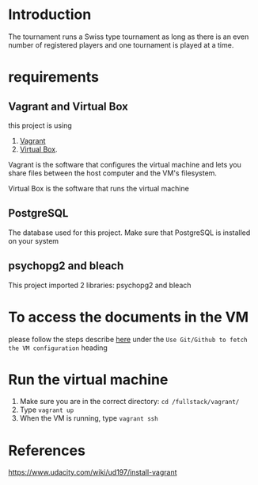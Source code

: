 

# Introduction
The tournament runs a Swiss type tournament as long as there is an even 
number of registered players and one tournament is played at a time. 

# requirements

## Vagrant and Virtual Box
this project is using 

1. [Vagrant](https://www.vagrantup.com/downloads.html)
2. [Virtual Box](https://www.virtualbox.org/wiki/Downloads).

Vagrant is the software that configures the virtual machine and lets you share files between the host computer and the VM's filesystem.

Virtual Box is the software that runs the virtual machine 

## PostgreSQL
The database used for this project. Make sure that PostgreSQL is installed on your system

## psychopg2 and bleach
This project imported 2 libraries: psychopg2 and bleach

# To access the documents in the VM
please follow the steps describe [here](https://www.udacity.com/wiki/ud197/install-vagrant) under the `Use Git/Github to fetch the VM configuration` heading

# Run the virtual machine
1. Make sure you are in the correct directory: `cd /fullstack/vagrant/`
2. Type `vagrant up`
3. When the VM is running, type `vagrant ssh`

# References
https://www.udacity.com/wiki/ud197/install-vagrant
